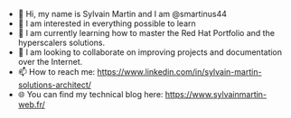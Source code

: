 - 👋 Hi, my name is Sylvain Martin and I am @smartinus44
- 👀 I am interested in everything possible to learn
- 🌱 I am currently learning how to master the Red Hat Portfolio and the hyperscalers solutions.
- 💞️ I am looking to collaborate on improving projects and documentation over the Internet.
- 📫 How to reach me: https://www.linkedin.com/in/sylvain-martin-solutions-architect/
- :globe_with_meridians: You can find my technical blog here: https://www.sylvainmartin-web.fr/

<!---
smartinus44/smartinus44 is a ✨ special ✨ repository because its `README.md` (this file) appears on your GitHub profile.
You can click the Preview link to take a look at your changes.
--->
